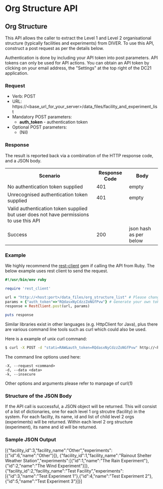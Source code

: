 # Org Structure API

## Org Structure
This API allows the caller to extract the Level 1 and Level 2 organisational structure (typically facilities and experiments) from DIVER. To use this API, construct a post request as per the details below.

Authentication is done by including your API token into post parameters. API tokens can only be used for API actions. You can obtain an API token by clicking on your email address, the "Settings" at the top right of the DC21 application.

### Request

* Verb: POST
* URL: https://\<base_url_for_your_server\>/data_files/facility_and_experiment_list
* Mandatory POST parameters:
  * **auth_token** - authentication token
* Optional POST parameters:
  * (Nil)

### Response
The result is reported back via a combination of the HTTP response code, and a JSON body.
<table>
 <tr>
  <th>Scenario</th>
  <th>Response Code</th>
  <th>Body</th>
 </tr>
 <tr>
  <td>No authentication token supplied</td>
  <td>401</td>
  <td>empty</td>
 </tr>
 <tr>
  <td>Unrecognised authentication token supplied</td>
  <td>401</td>
  <td>empty</td>
 </tr>
 <tr>
  <td>Valid authentication token supplied but user does not
  have permissions to use this API</td>
  <td></td>
  <td></td>
 </tr>
 <tr>
  <td>Success</td>
  <td>200</td>
  <td>json hash as per below</td>
 </tr>
</table>


### Example
We highly recommend the [rest-client](https://github.com/rest-client/rest-client) gem if calling the API from Ruby. The below example uses rest client to send the request.

```ruby
#!/usr/bin/env ruby

require 'rest_client'

url = "http://<host:port>/data_files/org_structure_list" # Please change the host:port part!
params = {"auth_token"=>"RQdasxNyCdzzZoNGfPvw"} # Generate your own token and paste here
response = RestClient.post(url, params)

puts response
```

Similar libraries exist in other languages (e.g. HttpClient for Java), plus there are various command line tools such as curl which could also be used.

Here is a example of unix curl command:

```bash
$ curl -X POST -d "stati=RAW&auth_token=RQdasxNyCdzzZoNGfPvw" http://<host:port>/data_files/facility_and_experiment_list
```

The command line options used here:
```
-X, --request <command>
-d, --data <data>
-k, --insecure
```

Other options and arguments please refer to manpage of curl(1)

### Structure of the JSON Body
If the API call is successful, a JSON object will be returned. This will consist of a list of dictionaries, one for each level 1 org strcutre (facility) in the system. For each facilty, its name, id and list of child level 2 orgs (experiments) will be returned. Within each level 2 org structure (experiment), its name and id will be returned.

### Sample JSON Output
[{"facility_id":3,"facility_name":"Other","experiments":[{"id":6,"name":"Other"}]},
{"facility_id":1,"facility_name":"Rainout Shelter Weather Station","experiments":[{"id":1,"name":"The Rain Experiment"},{"id":2,"name":"The Wind Experiment"}]},
{"facility_id":2,"facility_name":"Test Facility","experiments":[{"id":3,"name":"Test Experiment 1"},{"id":4,"name":"Test Experiment 2"},{"id":5,"name":"Test Experiment 3"}]}]
